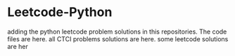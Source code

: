 # Leetcode-Python
adding the python leetcode problem solutions in this repositories. 
The code files are here.
all CTCI problems solutions are here.
some leetcode solutions are her



















































































































































































































































































































































































































































































































































































